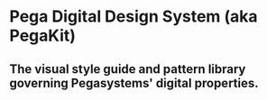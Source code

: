 # Pega Digital Design System (aka PegaKit)

## The visual style guide and pattern library governing Pegasystems' digital properties.
